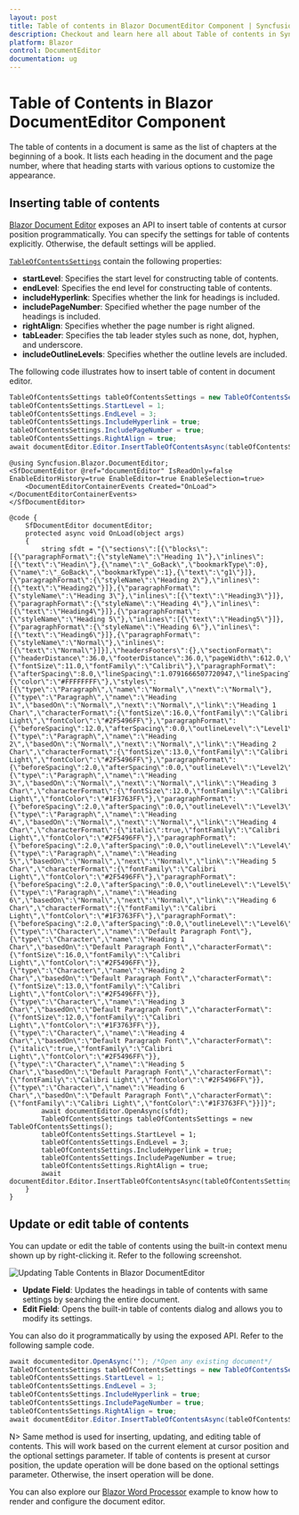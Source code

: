 ```yaml
---
layout: post
title: Table of contents in Blazor DocumentEditor Component | Syncfusion
description: Checkout and learn here all about Table of contents in Syncfusion Blazor DocumentEditor component and more.
platform: Blazor
control: DocumentEditor
documentation: ug
---
```


# Table of Contents in Blazor DocumentEditor Component

The table of contents in a document is same as the list of chapters at the beginning of a book. It lists each heading in the document and the page number, where that heading starts with various options to customize the appearance.

## Inserting table of contents

[Blazor Document Editor](https://www.syncfusion.com/blazor-components/blazor-word-processor) exposes an API to insert table of contents at cursor position programmatically. You can specify the settings for table of contents explicitly. Otherwise, the default settings will be applied.

[`TableOfContentsSettings`](https://help.syncfusion.com/cr/blazor/Syncfusion.Blazor.DocumentEditor.TableOfContentsSettings.html) contain the following properties:
* **startLevel**: Specifies the start level for constructing table of contents.
* **endLevel**: Specifies the end level for constructing table of contents.
* **includeHyperlink**: Specifies whether the link for headings is included.
* **includePageNumber**: Specified whether the page number of the headings is included.
* **rightAlign**: Specifies whether the page number is right aligned.
* **tabLeader**: Specifies the tab leader styles such as none, dot, hyphen, and underscore.
* **includeOutlineLevels**: Specifies whether the outline levels are included.

The following code illustrates how to insert table of content in document editor.

```csharp
TableOfContentsSettings tableOfContentsSettings = new TableOfContentsSettings();
tableOfContentsSettings.StartLevel = 1;
tableOfContentsSettings.EndLevel = 3;
tableOfContentsSettings.IncludeHyperlink = true;
tableOfContentsSettings.IncludePageNumber = true;
tableOfContentsSettings.RightAlign = true;
await documentEditor.Editor.InsertTableOfContentsAsync(tableOfContentsSettings);
```

```cshtml
@using Syncfusion.Blazor.DocumentEditor;
<SfDocumentEditor @ref="documentEditor" IsReadOnly=false EnableEditorHistory=true EnableEditor=true EnableSelection=true>
    <DocumentEditorContainerEvents Created="OnLoad"></DocumentEditorContainerEvents>
</SfDocumentEditor>

@code {
    SfDocumentEditor documentEditor;
    protected async void OnLoad(object args)
    {
        string sfdt = "{\"sections\":[{\"blocks\":[{\"paragraphFormat\":{\"styleName\":\"Heading 1\"},\"inlines\":[{\"text\":\"Headin\"},{\"name\":\"_GoBack\",\"bookmarkType\":0},{\"name\":\"_GoBack\",\"bookmarkType\":1},{\"text\":\"g1\"}]},{\"paragraphFormat\":{\"styleName\":\"Heading 2\"},\"inlines\":[{\"text\":\"Heading2\"}]},{\"paragraphFormat\":{\"styleName\":\"Heading 3\"},\"inlines\":[{\"text\":\"Heading3\"}]},{\"paragraphFormat\":{\"styleName\":\"Heading 4\"},\"inlines\":[{\"text\":\"Heading4\"}]},{\"paragraphFormat\":{\"styleName\":\"Heading 5\"},\"inlines\":[{\"text\":\"Heading5\"}]},{\"paragraphFormat\":{\"styleName\":\"Heading 6\"},\"inlines\":[{\"text\":\"Heading6\"}]},{\"paragraphFormat\":{\"styleName\":\"Normal\"},\"inlines\":[{\"text\":\"Normal\"}]}],\"headersFooters\":{},\"sectionFormat\":{\"headerDistance\":36.0,\"footerDistance\":36.0,\"pageWidth\":612.0,\"pageHeight\":792.0,\"leftMargin\":72.0,\"rightMargin\":72.0,\"topMargin\":72.0,\"bottomMargin\":72.0,\"differentFirstPage\":false,\"differentOddAndEvenPages\":false}}],\"characterFormat\":{\"fontSize\":11.0,\"fontFamily\":\"Calibri\"},\"paragraphFormat\":{\"afterSpacing\":8.0,\"lineSpacing\":1.0791666507720947,\"lineSpacingType\":\"Multiple\"},\"background\":{\"color\":\"#FFFFFFFF\"},\"styles\":[{\"type\":\"Paragraph\",\"name\":\"Normal\",\"next\":\"Normal\"},{\"type\":\"Paragraph\",\"name\":\"Heading 1\",\"basedOn\":\"Normal\",\"next\":\"Normal\",\"link\":\"Heading 1 Char\",\"characterFormat\":{\"fontSize\":16.0,\"fontFamily\":\"Calibri Light\",\"fontColor\":\"#2F5496FF\"},\"paragraphFormat\":{\"beforeSpacing\":12.0,\"afterSpacing\":0.0,\"outlineLevel\":\"Level1\"}},{\"type\":\"Paragraph\",\"name\":\"Heading 2\",\"basedOn\":\"Normal\",\"next\":\"Normal\",\"link\":\"Heading 2 Char\",\"characterFormat\":{\"fontSize\":13.0,\"fontFamily\":\"Calibri Light\",\"fontColor\":\"#2F5496FF\"},\"paragraphFormat\":{\"beforeSpacing\":2.0,\"afterSpacing\":0.0,\"outlineLevel\":\"Level2\"}},{\"type\":\"Paragraph\",\"name\":\"Heading 3\",\"basedOn\":\"Normal\",\"next\":\"Normal\",\"link\":\"Heading 3 Char\",\"characterFormat\":{\"fontSize\":12.0,\"fontFamily\":\"Calibri Light\",\"fontColor\":\"#1F3763FF\"},\"paragraphFormat\":{\"beforeSpacing\":2.0,\"afterSpacing\":0.0,\"outlineLevel\":\"Level3\"}},{\"type\":\"Paragraph\",\"name\":\"Heading 4\",\"basedOn\":\"Normal\",\"next\":\"Normal\",\"link\":\"Heading 4 Char\",\"characterFormat\":{\"italic\":true,\"fontFamily\":\"Calibri Light\",\"fontColor\":\"#2F5496FF\"},\"paragraphFormat\":{\"beforeSpacing\":2.0,\"afterSpacing\":0.0,\"outlineLevel\":\"Level4\"}},{\"type\":\"Paragraph\",\"name\":\"Heading 5\",\"basedOn\":\"Normal\",\"next\":\"Normal\",\"link\":\"Heading 5 Char\",\"characterFormat\":{\"fontFamily\":\"Calibri Light\",\"fontColor\":\"#2F5496FF\"},\"paragraphFormat\":{\"beforeSpacing\":2.0,\"afterSpacing\":0.0,\"outlineLevel\":\"Level5\"}},{\"type\":\"Paragraph\",\"name\":\"Heading 6\",\"basedOn\":\"Normal\",\"next\":\"Normal\",\"link\":\"Heading 6 Char\",\"characterFormat\":{\"fontFamily\":\"Calibri Light\",\"fontColor\":\"#1F3763FF\"},\"paragraphFormat\":{\"beforeSpacing\":2.0,\"afterSpacing\":0.0,\"outlineLevel\":\"Level6\"}},{\"type\":\"Character\",\"name\":\"Default Paragraph Font\"},{\"type\":\"Character\",\"name\":\"Heading 1 Char\",\"basedOn\":\"Default Paragraph Font\",\"characterFormat\":{\"fontSize\":16.0,\"fontFamily\":\"Calibri Light\",\"fontColor\":\"#2F5496FF\"}},{\"type\":\"Character\",\"name\":\"Heading 2 Char\",\"basedOn\":\"Default Paragraph Font\",\"characterFormat\":{\"fontSize\":13.0,\"fontFamily\":\"Calibri Light\",\"fontColor\":\"#2F5496FF\"}},{\"type\":\"Character\",\"name\":\"Heading 3 Char\",\"basedOn\":\"Default Paragraph Font\",\"characterFormat\":{\"fontSize\":12.0,\"fontFamily\":\"Calibri Light\",\"fontColor\":\"#1F3763FF\"}},{\"type\":\"Character\",\"name\":\"Heading 4 Char\",\"basedOn\":\"Default Paragraph Font\",\"characterFormat\":{\"italic\":true,\"fontFamily\":\"Calibri Light\",\"fontColor\":\"#2F5496FF\"}},{\"type\":\"Character\",\"name\":\"Heading 5 Char\",\"basedOn\":\"Default Paragraph Font\",\"characterFormat\":{\"fontFamily\":\"Calibri Light\",\"fontColor\":\"#2F5496FF\"}},{\"type\":\"Character\",\"name\":\"Heading 6 Char\",\"basedOn\":\"Default Paragraph Font\",\"characterFormat\":{\"fontFamily\":\"Calibri Light\",\"fontColor\":\"#1F3763FF\"}}]}";
        await documentEditor.OpenAsync(sfdt);
        TableOfContentsSettings tableOfContentsSettings = new TableOfContentsSettings();
        tableOfContentsSettings.StartLevel = 1;
        tableOfContentsSettings.EndLevel = 3;
        tableOfContentsSettings.IncludeHyperlink = true;
        tableOfContentsSettings.IncludePageNumber = true;
        tableOfContentsSettings.RightAlign = true;
        await documentEditor.Editor.InsertTableOfContentsAsync(tableOfContentsSettings);
    }
}
```

## Update or edit table of contents

You can update or edit the table of contents using the built-in context menu shown up by right-clicking it. Refer to the following screenshot.

![Updating Table Contents in Blazor DocumentEditor](images/blazor-documenteditor-table-contents.jpeg)

* **Update Field**: Updates the headings in table of contents with same settings by searching the entire document.
* **Edit Field**: Opens the built-in table of contents dialog and allows you to modify its settings.

You can also do it programmatically by using the exposed API. Refer to the following sample code.

```csharp
await documenteditor.OpenAsync(''); /*Open any existing document*/
TableOfContentsSettings tableOfContentsSettings = new TableOfContentsSettings();
tableOfContentsSettings.StartLevel = 1;
tableOfContentsSettings.EndLevel = 3;
tableOfContentsSettings.IncludeHyperlink = true;
tableOfContentsSettings.IncludePageNumber = true;
tableOfContentsSettings.RightAlign = true;
await documentEditor.Editor.InsertTableOfContentsAsync(tableOfContentsSettings);

```

N> Same method is used for inserting, updating, and editing table of contents. This will work based on the current element at cursor position and the optional settings parameter. If table of contents is present at cursor position, the update operation will be done based on the optional settings parameter. Otherwise, the insert operation will be done.

You can also explore our [Blazor Word Processor](https://blazor.syncfusion.com/demos/document-editor/default-functionalities) example to know how to render and configure the document editor.
